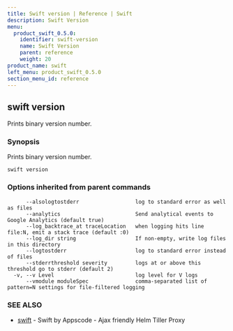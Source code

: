 ```yaml
---
title: Swift version | Reference | Swift
description: Swift Version
menu:
  product_swift_0.5.0:
    identifier: swift-version
    name: Swift Version
    parent: reference
    weight: 20
product_name: swift
left_menu: product_swift_0.5.0
section_menu_id: reference
---
```

## swift version

Prints binary version number.

### Synopsis


Prints binary version number.

```
swift version
```

### Options inherited from parent commands

```
      --alsologtostderr                  log to standard error as well as files
      --analytics                        Send analytical events to Google Analytics (default true)
      --log_backtrace_at traceLocation   when logging hits line file:N, emit a stack trace (default :0)
      --log_dir string                   If non-empty, write log files in this directory
      --logtostderr                      log to standard error instead of files
      --stderrthreshold severity         logs at or above this threshold go to stderr (default 2)
  -v, --v Level                          log level for V logs
      --vmodule moduleSpec               comma-separated list of pattern=N settings for file-filtered logging
```

### SEE ALSO
* [swift](swift.md)	 - Swift by Appscode - Ajax friendly Helm Tiller Proxy

